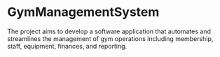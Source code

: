 # GymManagementSystem
The project aims to develop a software application that automates and streamlines the management of gym operations including membership, staff, equipment, finances, and reporting.
